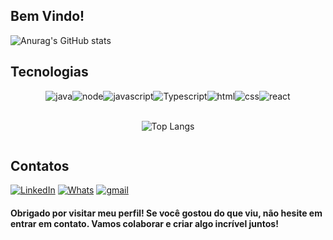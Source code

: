 
## Bem Vindo!

![Anurag's GitHub stats](https://github-readme-stats.vercel.app/api?username=wallacegoulart&show_icons=true&theme=dracula)


## Tecnologias
<div style="display: flex; justify-content: center;"><br/>
    <img align="center" alt="java" src="https://img.shields.io/badge/Java-ED8B00?style=for-the-badge&logo=openjdk&logoColor=white"/>
    <img align="center" alt="node" src="https://img.shields.io/badge/Node.js-43853D?style=for-the-badge&logo=node.js&logoColor=white"/>
    <img align="center" alt="javascript" src="https://img.shields.io/badge/JavaScript-323330?style=for-the-badge&logo=javascript&logoColor=F7DF1E"/>
    <img align="center" alt="Typescript" src="https://img.shields.io/badge/TypeScript-007ACC?style=for-the-badge&logo=typescript&logoColor=white"/>
    <img align="center" alt="html" src="https://img.shields.io/badge/HTML5-E34F26?style=for-the-badge&logo=html5&logoColor=white"/>
    <img align="center" alt="css" src="https://img.shields.io/badge/CSS3-1572B6?style=for-the-badge&logo=css3&logoColor=white"/>
    <img align="center" alt="react" src="https://img.shields.io/badge/React-20232A?style=for-the-badge&logo=react&logoColor=61DAFB"/>
</div><br/>
<div  style="display: flex; justify-content: center;">

![Top Langs](https://github-readme-stats.vercel.app/api/top-langs/?username=wallacegoulart&size_weight=0.5&count_weight=0.5)
</div>

## Contatos
[![LinkedIn](https://img.shields.io/badge/LinkedIn-0077B5?style=for-the-badge&logo=linkedin&logoColor=white)](https://www.linkedin.com/in/wallacegoulart/)
[![Whats](https://img.shields.io/badge/WhatsApp-25D366?style=for-the-badge&logo=whatsapp&logoColor=white)](https://wa.me/+5511992663862)
[![gmail](https://img.shields.io/badge/Gmail-D14836?style=for-the-badge&logo=gmail&logoColor=white)](mailto:wallacegc@hotmail.com)


#### Obrigado por visitar meu perfil! Se você gostou do que viu, não hesite em entrar em contato. Vamos colaborar e criar algo incrível juntos!
